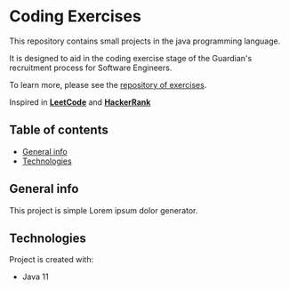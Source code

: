 # Coding Exercises

This repository contains small projects in the java programming language. 

It is designed to aid in the coding exercise stage of the Guardian's recruitment process for Software Engineers. 

To learn more, please see the [repository of exercises](https://github.com/guardian/coding-exercises).

Inspired in [**LeetCode**](http://leetcode.com/problemset/all/) and [**HackerRank**](http://www.hackerrank.com/products/main/)


## Table of contents
* [General info](#general-info)
* [Technologies](#technologies)

## General info
This project is simple Lorem ipsum dolor generator.
	
## Technologies
Project is created with:
* Java 11


